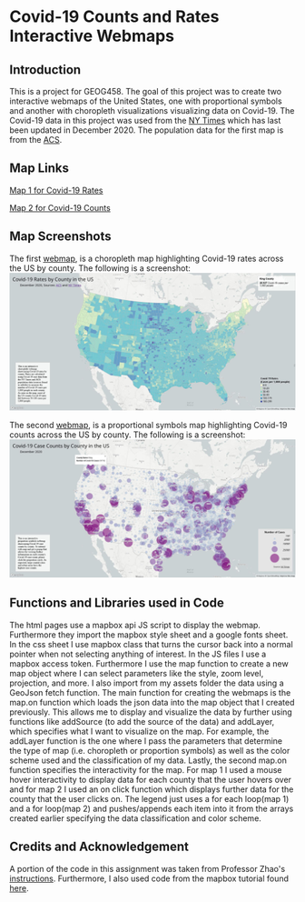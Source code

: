 # Covid-19 Counts and Rates Interactive Webmaps

## Introduction
This is a project for GEOG458. The goal of this project was to create two interactive webmaps of the United States, one with proportional symbols and another with choropleth visualizations visualizing data on Covid-19. The Covid-19 data in this project was used from the [NY Times](https://github.com/nytimes/covid-19-data/blob/43d32dde2f87bd4dafbb7d23f5d9e878124018b8/live/us-counties.csv) which has last been updated in December 2020. The population data for the first map is from the [ACS](https://data.census.gov/cedsci/table?g=0100000US%24050000&d=ACS%205-Year%20Estimates%20Data%20Profiles&tid=ACSDP5Y2018.DP05&hidePreview=true). 

## Map Links
[Map 1 for Covid-19 Rates](https://swierj.github.io/covid19webmap/map1.html)

[Map 2 for Covid-19 Counts](https://swierj.github.io/covid19webmap/map2.html)

## Map Screenshots
The first [webmap](https://swierj.github.io/covid19webmap/map1.html), is a choropleth map highlighting Covid-19 rates across the US by county. The following is a screenshot:
![choropleth map of covid-19 rates](img/map1.JPG)

The second [webmap](https://swierj.github.io/covid19webmap/map2.html), is a proportional symbols map highlighting Covid-19 counts across the US by county. The following is a screenshot:
![proportional symbols map of covid-19 counts](img/map2.JPG)

## Functions and Libraries used in Code
The html pages use a mapbox api JS script to display the webmap. Furthermore they import the mapbox style sheet and a google fonts sheet. In the css sheet I use mapbox class that turns the cursor back into a normal pointer when not selecting anything of interest. In the JS files I use a mapbox access token. Furthermore I use the map function to create a new map object where I can select parameters like the style, zoom level, projection, and more. I also import from my assets folder the data using a GeoJson fetch function. The main function for creating the webmaps is the map.on function which loads the json data into the map object that I created previously. This allows me to display and visualize the data by further using functions like addSource (to add the source of the data) and addLayer, which specifies what I want to visualize on the map. For example, the addLayer function is the one where I pass the parameters that determine the type of map (i.e. choropleth or proportion symbols) as well as the color scheme used and the classification of my data. Lastly, the second map.on function specifies the interactivity for the map. For map 1 I used a mouse hover interactivity to display data for each county that the user hovers over and for map 2 I used an on click function which displays further data for the county that the user clicks on. The legend just uses a for each loop(map 1) and a for loop(map 2) and pushes/appends each item into it from the arrays created earlier specifying the data classification and color scheme.

## Credits and Acknowledgement
A portion of the code in this assignment was taken from Professor Zhao's [instructions](https://github.com/jakobzhao/geog458/tree/master/labs/lab03). Furthermore, I also used code from the mapbox tutorial found [here](https://docs.mapbox.com/help/tutorials/choropleth-studio-gl-pt-2/).
